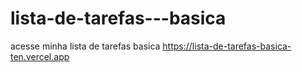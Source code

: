 # lista-de-tarefas---basica 
acesse minha lista de tarefas basica 
https://lista-de-tarefas-basica-ten.vercel.app
